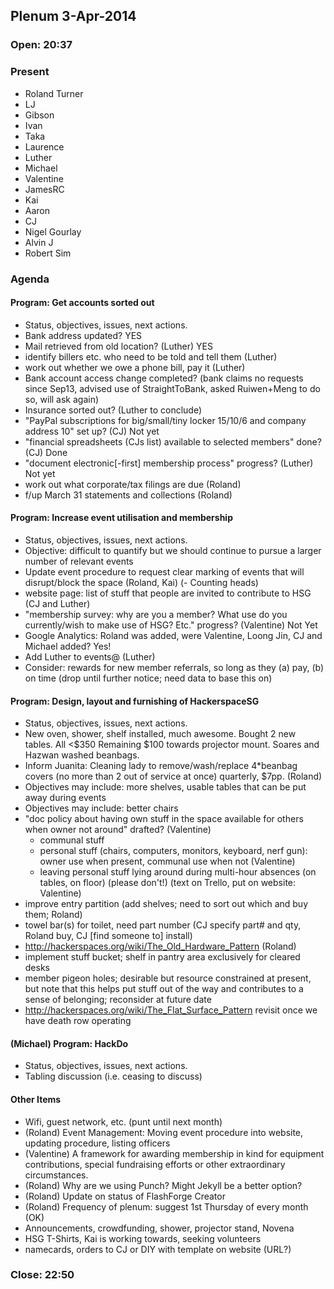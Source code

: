 ## Plenum 3-Apr-2014

### Open: 20:37

### Present
- Roland Turner
- LJ
- Gibson
- Ivan
- Taka
- Laurence
- Luther
- Michael
- Valentine
- JamesRC
- Kai
- Aaron
- CJ
- Nigel Gourlay
- Alvin J
- Robert Sim

### Agenda

#### Program: Get accounts sorted out

- Status, objectives, issues, next actions.
- Bank address updated? YES
- Mail retrieved from old location? (Luther) YES
-   identify billers etc. who need to be told and tell them (Luther)
-   work out whether we owe a phone bill, pay it (Luther)
- Bank account access change completed? (bank claims no requests since Sep13, advised use of StraightToBank, asked Ruiwen+Meng to do so, will ask again)
- Insurance sorted out? (Luther to conclude)
- "PayPal subscriptions for big/small/tiny locker 15/10/6 and company address 10" set up? (CJ) Not yet
- "financial spreadsheets (CJs list) available to selected members" done? (CJ) Done
- "document electronic[-first] membership process" progress? (Luther) Not yet
- work out what corporate/tax filings are due (Roland)
- f/up March 31 statements and collections (Roland)

#### Program: Increase event utilisation and membership

- Status, objectives, issues, next actions.
- Objective: difficult to quantify but we should continue to pursue a larger number of relevant events
- Update event procedure to request clear marking of events that will disrupt/block the space (Roland, Kai)
(- Counting heads)
- website page: list of stuff that people are invited to contribute to HSG (CJ and Luther)
- "membership survey: why are you a member? What use do you currently/wish to make use of HSG? Etc." progress? (Valentine) Not Yet
- Google Analytics: Roland was added, were Valentine, Loong Jin, CJ and Michael added? Yes!
- Add Luther to events@ (Luther)
- Consider: rewards for new member referrals, so long as they (a) pay, (b) on time (drop until further notice; need data to base this on)

#### Program: Design, layout and furnishing of HackerspaceSG

- Status, objectives, issues, next actions.
- New oven, shower, shelf installed, much awesome. Bought 2 new tables. All <$350 Remaining $100 towards projector mount. Soares and Hazwan washed beanbags.
- Inform Juanita: Cleaning lady to remove/wash/replace 4*beanbag covers (no more than 2 out of service at once) quarterly, $7pp. (Roland)
- Objectives may include: more shelves, usable tables that can be put away during events
- Objectives may include: better chairs
- "doc policy about having own stuff in the space available for others when owner not around" drafted? (Valentine)
	- communal stuff
	- personal stuff (chairs, computers, monitors, keyboard, nerf gun): owner use when present, communal use when not (Valentine)
	- leaving personal stuff lying around during multi-hour absences (on tables, on floor) (please don't!) (text on Trello, put on website: Valentine)
- improve entry partition (add shelves; need to sort out which and buy them; Roland)
- towel bar(s) for toilet, need part number (CJ specify part# and qty, Roland buy, CJ [find someone to] install)
- http://hackerspaces.org/wiki/The_Old_Hardware_Pattern (Roland)
- implement stuff bucket; shelf in pantry area exclusively for cleared desks
- member pigeon holes; desirable but resource constrained at present, but note that this helps put stuff out of the way and contributes to a sense of belonging; reconsider at future date
- http://hackerspaces.org/wiki/The_Flat_Surface_Pattern revisit once we have death row operating

#### (Michael) Program: HackDo

- Status, objectives, issues, next actions.
- Tabling discussion (i.e. ceasing to discuss)

#### Other Items

- Wifi, guest network, etc. (punt until next month)
- (Roland) Event Management: Moving event procedure into website, updating procedure, listing officers
- (Valentine) A framework for awarding membership in kind for equipment contributions, special fundraising efforts or other extraordinary circumstances.
- (Roland) Why are we using Punch? Might Jekyll be a better option?
- (Roland) Update on status of FlashForge Creator
- (Roland) Frequency of plenum: suggest 1st Thursday of every month (OK)
- Announcements, crowdfunding, shower, projector stand, Novena
- HSG T-Shirts, Kai is working towards, seeking volunteers
- namecards, orders to CJ or DIY with template on website (URL?)

### Close: 22:50
